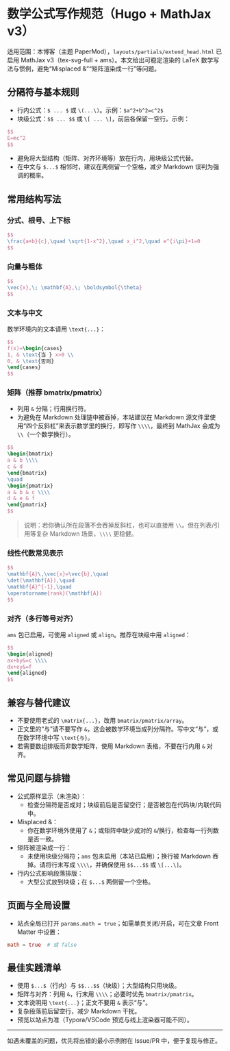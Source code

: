 # 数学公式写作规范（Hugo + MathJax v3）

适用范围：本博客（主题 PaperMod），`layouts/partials/extend_head.html` 已启用 MathJax v3（tex-svg-full + ams）。本文给出可稳定渲染的 LaTeX 数学写法与惯例，避免“Misplaced &”“矩阵渲染成一行”等问题。

## 分隔符与基本规则

- 行内公式：`$ ... $` 或 `\(...\)`。示例：`$a^2+b^2=c^2$`
- 块级公式：`$$ ... $$` 或 `\[ ... \]`，前后各保留一空行。示例：

```tex
$$
E=mc^2
$$
```

- 避免将大型结构（矩阵、对齐环境等）放在行内，用块级公式代替。
- 在中文与 `$...$` 相邻时，建议在两侧留一个空格，减少 Markdown 误判为强调的概率。

## 常用结构写法

### 分式、根号、上下标

```tex
$$
\frac{a+b}{c},\quad \sqrt{1-x^2},\quad x_i^2,\quad e^{i\pi}+1=0
$$
```

### 向量与粗体

```tex
$$
\vec{x},\; \mathbf{A},\; \boldsymbol{\theta}
$$
```

### 文本与中文

数学环境内的文本请用 `\text{...}`：

```tex
$$
f(x)=\begin{cases}
1, & \text{当 } x>0 \\
0, & \text{否则}
\end{cases}
$$
```

### 矩阵（推荐 bmatrix/pmatrix）

- 列用 `&` 分隔；行用换行符。
- 为避免在 Markdown 处理链中被吞掉，本站建议在 Markdown 源文件里使用“四个反斜杠”来表示数学里的换行，即写作 `\\\\`，最终到 MathJax 会成为 `\\`（一个数学换行）。

```tex
$$
\begin{bmatrix}
a & b \\\\
c & d
\end{bmatrix}
\quad
\begin{pmatrix}
a & b & c \\\\
d & e & f
\end{pmatrix}
$$
```

> 说明：若你确认所在段落不会吞掉反斜杠，也可以直接用 `\\`。但在列表/引用等复杂 Markdown 场景，`\\\\` 更稳健。

### 线性代数常见表示

```tex
$$
\mathbf{A}\,\vec{x}=\vec{b},\quad
\det(\mathbf{A}),\quad
\mathbf{A}^{-1},\quad
\operatorname{rank}(\mathbf{A})
$$
```

### 对齐（多行等号对齐）

`ams` 包已启用，可使用 `aligned` 或 `align`。推荐在块级中用 `aligned`：

```tex
$$
\begin{aligned}
ax+by&=c \\\\
dx+ey&=f
\end{aligned}
$$
```

## 兼容与替代建议

- 不要使用老式的 `\matrix{...}`，改用 `bmatrix/pmatrix/array`。
- 正文里的“与”请不要写作 `&`，这会被数学环境当成列分隔符。写中文“与”，或在数学环境中写 `\text{与}`。
- 若需要数组排版而非数学矩阵，使用 Markdown 表格，不要在行内用 `&` 对齐。

## 常见问题与排错

- 公式原样显示（未渲染）：
  - 检查分隔符是否成对；块级前后是否留空行；是否被包在代码块/内联代码中。
- Misplaced &：
  - 你在数学环境外使用了 `&`；或矩阵中缺少成对的 `&`/换行，检查每一行列数是否一致。
- 矩阵被渲染成一行：
  - 未使用块级分隔符；`ams` 包未启用（本站已启用）；换行被 Markdown 吞掉。请将行末写成 `\\\\`，并确保使用 `$$...$$` 或 `\[...\]`。
- 行内公式影响段落排版：
  - 大型公式放到块级；在 `$...$` 两侧留一个空格。

## 页面与全局设置

- 站点全局已打开 `params.math = true`；如需单页关闭/开启，可在文章 Front Matter 中设置：

```toml
math = true  # 或 false
```

## 最佳实践清单

- 使用 `$...$`（行内）与 `$$...$$`（块级）；大型结构只用块级。
- 矩阵与对齐：列用 `&`，行末用 `\\\\`；必要时优先 `bmatrix/pmatrix`。
- 文本说明用 `\text{...}`；正文不要用 `&` 表示“与”。
- 复杂段落前后留空行，减少 Markdown 干扰。
- 预览以站点为准（Typora/VSCode 预览与线上渲染器可能不同）。

---

如遇未覆盖的问题，优先将出错的最小示例附在 Issue/PR 中，便于复现与修正。


